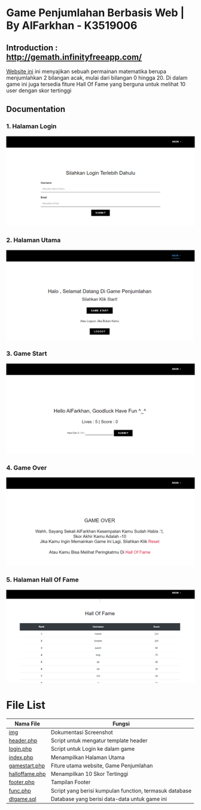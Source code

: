 # **Game Penjumlahan Berbasis Web | By AlFarkhan - K3519006**
## Introduction : http://gemath.infinityfreeapp.com/
  [Website ini](http://gemath.infinityfreeapp.com/) ini menyajikan sebuah permainan matematika berupa menjumlahkan 2 bilangan acak, mulai dari bilangan 0 hingga 20. 
  Di dalam game ini juga tersedia fiture Hall Of Fame yang berguna untuk melihat 10 user dengan skor tertinggi <br>
  
## Documentation
### 1. Halaman Login
![](imgs/login.PNG)
### 2. Halaman Utama
![](UTS/imgs/home.PNG)
### 3. Game Start
![](UTS/imgs/game.PNG)
### 4. Game Over
![](UTS/imgs/over.PNG)
### 5. Halaman Hall Of Fame
![](UTS/imgs/hof.PNG)


# File List
|Nama File|Fungsi|
|--------|-------|
|[img](UTS/imgs)|Dokumentasi Screenshot|
|[header.php](UTS/header.php)|Script untuk mengatur template header|
|[login.php](UTS/login.php)|Script untuk Login ke dalam game|
|[index.php](UTS/index.php)|Menampilkan Halaman Utama|
|[gamestart.php](UTS/gamestart.php)|Fiture utama website, Game Penjumlahan|
|[halloffame.php](UTS/halloffame.php)|Menampilkan 10 Skor Tertinggi|
|[footer.php](UTS/footer.php)|Tampilan Footer|
|[func.php](UTS/func.php)|Script yang berisi kumpulan function, termasuk database|
|[dtgame.sql](UTS/dtgame.sql)|Database yang berisi data-data untuk game ini|

